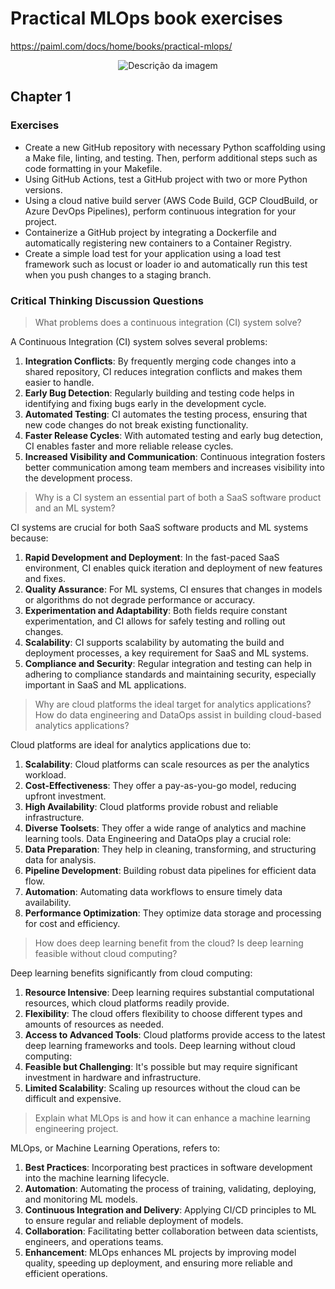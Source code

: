 # Practical MLOps book exercises
https://paiml.com/docs/home/books/practical-mlops/

<p align="center">
  <img src="https://learning.oreilly.com/library/cover/9781098103002/250w/" alt="Descrição da imagem">
</p>

## Chapter 1

### Exercises

* Create a new GitHub repository with necessary Python scaffolding using a Make file, linting, and testing. Then, perform additional steps such as code formatting in your Makefile.
* Using GitHub Actions, test a GitHub project with two or more Python versions.
* Using a cloud native build server (AWS Code Build, GCP CloudBuild, or Azure DevOps Pipelines), perform continuous integration for your project.
* Containerize a GitHub project by integrating a Dockerfile and automatically registering new containers to a Container Registry.
* Create a simple load test for your application using a load test framework such as locust or loader io and automatically run this test when you push changes to a staging branch.

### Critical Thinking Discussion Questions

> What problems does a continuous integration (CI) system solve?

A Continuous Integration (CI) system solves several problems:

1. **Integration Conflicts**: By frequently merging code changes into a shared repository, CI reduces integration conflicts and makes them easier to handle.
2. **Early Bug Detection**: Regularly building and testing code helps in identifying and fixing bugs early in the development cycle.
3. **Automated Testing**: CI automates the testing process, ensuring that new code changes do not break existing functionality.
4. **Faster Release Cycles**: With automated testing and early bug detection, CI enables faster and more reliable release cycles.
5. **Increased Visibility and Communication**: Continuous integration fosters better communication among team members and increases visibility into the development process.

> Why is a CI system an essential part of both a SaaS software product and an ML system?

CI systems are crucial for both SaaS software products and ML systems because:

1. **Rapid Development and Deployment**: In the fast-paced SaaS environment, CI enables quick iteration and deployment of new features and fixes.
2. **Quality Assurance**: For ML systems, CI ensures that changes in models or algorithms do not degrade performance or accuracy.
3. **Experimentation and Adaptability**: Both fields require constant experimentation, and CI allows for safely testing and rolling out changes.
4. **Scalability**: CI supports scalability by automating the build and deployment processes, a key requirement for SaaS and ML systems.
5. **Compliance and Security**: Regular integration and testing can help in adhering to compliance standards and maintaining security, especially important in SaaS and ML applications.

> Why are cloud platforms the ideal target for analytics applications? How do data engineering and DataOps assist in building cloud-based analytics applications?

Cloud platforms are ideal for analytics applications due to:

1. **Scalability**: Cloud platforms can scale resources as per the analytics workload.
2. **Cost-Effectiveness**: They offer a pay-as-you-go model, reducing upfront investment.
3. **High Availability**: Cloud platforms provide robust and reliable infrastructure.
4. **Diverse Toolsets**: They offer a wide range of analytics and machine learning tools.
Data Engineering and DataOps play a crucial role:
1. **Data Preparation**: They help in cleaning, transforming, and structuring data for analysis.
2. **Pipeline Development**: Building robust data pipelines for efficient data flow.
3. **Automation**: Automating data workflows to ensure timely data availability.
4. **Performance Optimization**: They optimize data storage and processing for cost and efficiency.

> How does deep learning benefit from the cloud? Is deep learning feasible without cloud computing?

Deep learning benefits significantly from cloud computing:

1. **Resource Intensive**: Deep learning requires substantial computational resources, which cloud platforms readily provide.
2. **Flexibility**: The cloud offers flexibility to choose different types and amounts of resources as needed.
3. **Access to Advanced Tools**: Cloud platforms provide access to the latest deep learning frameworks and tools.
Deep learning without cloud computing:
1. **Feasible but Challenging**: It's possible but may require significant investment in hardware and infrastructure.
2. **Limited Scalability**: Scaling up resources without the cloud can be difficult and expensive.

> Explain what MLOps is and how it can enhance a machine learning engineering project.

MLOps, or Machine Learning Operations, refers to:
1. **Best Practices**: Incorporating best practices in software development into the machine learning lifecycle.
2. **Automation**: Automating the process of training, validating, deploying, and monitoring ML models.
3. **Continuous Integration and Delivery**: Applying CI/CD principles to ML to ensure regular and reliable deployment of models.
4. **Collaboration**: Facilitating better collaboration between data scientists, engineers, and operations teams.
5. **Enhancement**: MLOps enhances ML projects by improving model quality, speeding up deployment, and ensuring more reliable and efficient operations.